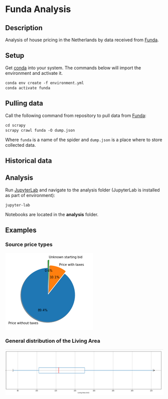 # Funda Analysis

## Description

Analysis of house pricing in the Netherlands by data received from [Funda](htts://funda.nl).

## Setup

Get [conda](https://conda.io) into your system.
The commands below will import the environment and activate it.

```shell
conda env create -f environment.yml
conda activate funda
```

## Pulling data

Call the following command from repository to pull data from [Funda](https://funda.nl):

```shell
cd scrapy
scrapy crawl funda -O dump.json
```

Where `funda` is a name of the spider and `dump.json` is a place where to store collected data.

## Historical data

## Analysis

Run [JupyterLab](https://jupyter.org/) and navigate to the analysis folder (JupyterLab is installed as part of environment):

```shell
jupyter-lab
```

Notebooks are located in the **analysis** folder.

## Examples

### Source price types

![Price](docs/prices.png)

### General distribution of the Living Area

![Living area](docs/living_area.png)